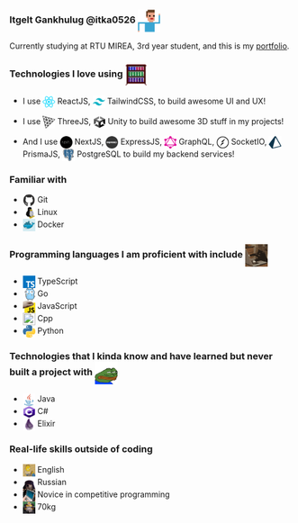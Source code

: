### Itgelt Gankhulug @itka0526 <img align="center" src="https://github.com/itka0526/itka0526/blob/main/programmer.gif" width="40" height="40"/>

Currently studying at RTU MIREA, 3rd year student, and this is my [portfolio](https://itka0526.github.io/portfolio/).

### Technologies I love using <img align="center" src="https://github.com/itka0526/itka0526/blob/main/bookcase.gif" width="40" height="40"/>

-   I use <img align="center" src="https://github.com/itka0526/itka0526/blob/main/react.png" width="22" height="22"/> ReactJS, <img align="center" src="https://github.com/itka0526/itka0526/blob/main/tailwindcss.png" width="22" height="22"/> TailwindCSS, to build awesome UI and UX!

-   I use <img align="center" src="https://github.com/itka0526/itka0526/blob/main/threejs.png" width="22" height="22"/> ThreeJS, <img align="center" src="https://github.com/itka0526/itka0526/blob/main/unity.png" width="22" height="22"/> Unity to build awesome 3D stuff in my projects!

-   And I use <img align="center" src="https://github.com/itka0526/itka0526/blob/main/nextjs.png" width="22" height="22"/> NextJS, <img align="center" src="https://github.com/itka0526/itka0526/blob/main/express.png" width="22" height="22"/> ExpressJS, <img align="center" src="https://github.com/itka0526/itka0526/blob/main/graphql.png" width="22" height="22"/> GraphQL, <img align="center" src="https://github.com/itka0526/itka0526/blob/main/socket-io.png" width="22" height="22"/> SocketIO, <img align="center" src="https://github.com/itka0526/itka0526/blob/main/prisma.png" width="22" height="22"/> PrismaJS, <img align="center" src="https://github.com/itka0526/itka0526/blob/main/postgresql.png" width="22" height="22"/> PostgreSQL to build my backend services!

### Familiar with

-   <img align="center" src="https://github.com/itka0526/itka0526/blob/main/git.gif" width="22" height="22"> Git
-   <img align="center" src="https://github.com/itka0526/itka0526/blob/main/linux.gif" width="22" height="22"> Linux
-   <img align="center" src="https://github.com/itka0526/itka0526/blob/main/docker.gif" width="22" height="22"> Docker

### Programming languages I am proficient with include <img align="center" src="https://github.com/itka0526/itka0526/blob/main/coding.gif" width="40" height="40"/>

-   <img align="center" src="https://github.com/itka0526/itka0526/blob/main/typescript.png" width="22" height="22"> TypeScript
-   <img align="center" src="https://github.com/itka0526/itka0526/blob/main/go.gif" width="22" height="22"> Go
-   <img align="center" src="https://github.com/itka0526/itka0526/blob/main/javascript.gif" width="22" height="22"> JavaScript
-   <img align="center" src="https://github.com/itka0526/itka0526/blob/main/cpp.png" width="22" height="22"> Cpp
-   <img align="center" src="https://github.com/itka0526/itka0526/blob/main/python.png" width="22" height="22"> Python

### Technologies that I kinda know and have learned but never built a project with <img align="center" src="https://github.com/itka0526/itka0526/blob/main/kinda.gif" width="40" height="40"/>

-   <img align="center" src="https://github.com/itka0526/itka0526/blob/main/java.png" width="22" height="22"> Java
-   <img align="center" src="https://github.com/itka0526/itka0526/blob/main/csharp.png" width="22" height="22"> C#
-   <img align="center" src="https://github.com/itka0526/itka0526/blob/main/elixir.png" width="22" height="22"> Elixir

### Real-life skills outside of coding

-   <img align="center" src="https://github.com/itka0526/itka0526/blob/main/english.gif" width="22" height="22"> English
-   <img align="center" src="https://github.com/itka0526/itka0526/blob/main/russian.gif" width="22" height="22"> Russian
-   <img align="center" src="https://github.com/itka0526/itka0526/blob/main/cp.gif" width="22" height="22"> Novice in competitive programming
-   <img align="center" src="https://github.com/itka0526/itka0526/blob/main/bench.gif" width="22" height="22"> 70kg

